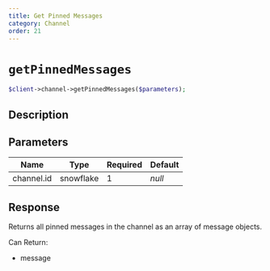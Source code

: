 ```yaml
---
title: Get Pinned Messages
category: Channel
order: 21
---
```


# `getPinnedMessages`

```php
$client->channel->getPinnedMessages($parameters);
```

## Description



## Parameters


Name | Type | Required | Default
--- | --- | --- | ---
channel.id | snowflake | 1 | *null*

## Response

Returns all pinned messages in the channel as an array of message objects.

Can Return:

* message
